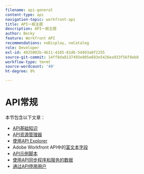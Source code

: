 ```yaml
---
filename: api-general
content-type: api
navigation-topic: workfront-api
title: API一般主题
description: API一般主题
author: Becky
feature: Workfront API
recommendations: noDisplay, noCatalog
role: Developer
exl-id: 4025002b-4b11-4105-81d6-5d493a0f2255
source-git-commit: 14ff8da8137493e805e683e5426ea933f56f8eb8
workflow-type: tm+mt
source-wordcount: '49'
ht-degree: 0%

---
```



# API常规

本节包含以下文章：

* [API基础知识](../../wf-api/general/api-basics.md)
* [API资源管理器](../../wf-api/general/api-explorer.md)
* [使用API Explorer](../../wf-api/general/using-api-explorer.md)
* Adobe Workfront API中的[富文本字段](../../wf-api/general/rich-text-field-api.md)
* [API示例脚本](../../wf-api/general/api-example-scripts.md)
* [使用API同步程序和服务的数据](../../wf-api/general/api-sync-data.md)
* [通过API停用用户](../../wf-api/general/deactivate-user-api.md)
<!--
* [Projects API](../../wf-api/general/projects-api.md)
-->
